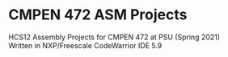 # CMPEN 472 ASM Projects
 HCS12 Assembly Projects for CMPEN 472 at PSU (Spring 2021)  
 Written in NXP/Freescale CodeWarrior IDE 5.9
